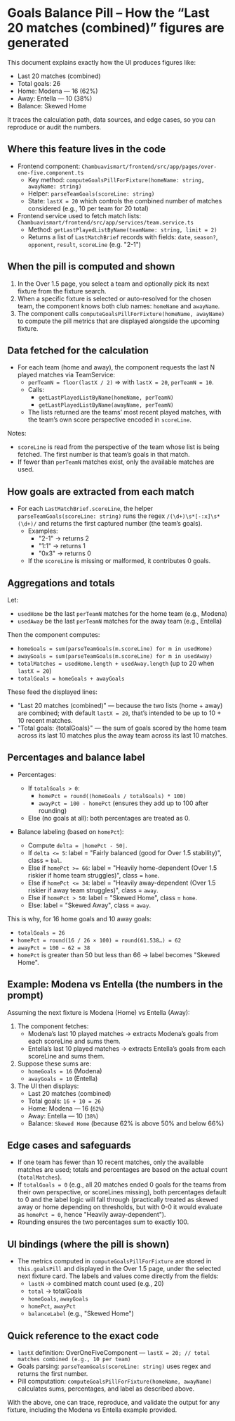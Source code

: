 # Goals Balance Pill – How the “Last 20 matches (combined)” figures are generated

This document explains exactly how the UI produces figures like:

- Last 20 matches (combined)
- Total goals: 26
- Home: Modena — 16 (62%)
- Away: Entella — 10 (38%)
- Balance: Skewed Home

It traces the calculation path, data sources, and edge cases, so you can reproduce or audit the numbers.

## Where this feature lives in the code
- Frontend component: `Chambuavismart/frontend/src/app/pages/over-one-five.component.ts`
  - Key method: `computeGoalsPillForFixture(homeName: string, awayName: string)`
  - Helper: `parseTeamGoals(scoreLine: string)`
  - State: `lastX = 20` which controls the combined number of matches considered (e.g., 10 per team for 20 total)
- Frontend service used to fetch match lists: `Chambuavismart/frontend/src/app/services/team.service.ts`
  - Method: `getLastPlayedListByName(teamName: string, limit = 2)`
  - Returns a list of `LastMatchBrief` records with fields: `date`, `season?`, `opponent`, `result`, `scoreLine` (e.g. "2-1")

## When the pill is computed and shown
1. In the Over 1.5 page, you select a team and optionally pick its next fixture from the fixture search.
2. When a specific fixture is selected or auto-resolved for the chosen team, the component knows both club names: `homeName` and `awayName`.
3. The component calls `computeGoalsPillForFixture(homeName, awayName)` to compute the pill metrics that are displayed alongside the upcoming fixture.

## Data fetched for the calculation
- For each team (home and away), the component requests the last N played matches via TeamService:
  - `perTeamN = floor(lastX / 2)` => with `lastX = 20`, `perTeamN = 10`.
  - Calls:
    - `getLastPlayedListByName(homeName, perTeamN)`
    - `getLastPlayedListByName(awayName, perTeamN)`
  - The lists returned are the teams’ most recent played matches, with the team’s own score perspective encoded in `scoreLine`.

Notes:
- `scoreLine` is read from the perspective of the team whose list is being fetched. The first number is that team’s goals in that match.
- If fewer than `perTeamN` matches exist, only the available matches are used.

## How goals are extracted from each match
- For each `LastMatchBrief.scoreLine`, the helper `parseTeamGoals(scoreLine: string)` runs the regex `/(\d+)\s*[-:x]\s*(\d+)/` and returns the first captured number (the team’s goals).
  - Examples:
    - "2-1" → returns 2
    - "1:1" → returns 1
    - "0x3" → returns 0
  - If the `scoreLine` is missing or malformed, it contributes 0 goals.

## Aggregations and totals
Let:
- `usedHome` be the last `perTeamN` matches for the home team (e.g., Modena)
- `usedAway` be the last `perTeamN` matches for the away team (e.g., Entella)

Then the component computes:
- `homeGoals = sum(parseTeamGoals(m.scoreLine) for m in usedHome)`
- `awayGoals = sum(parseTeamGoals(m.scoreLine) for m in usedAway)`
- `totalMatches = usedHome.length + usedAway.length` (up to 20 when `lastX = 20`)
- `totalGoals = homeGoals + awayGoals`

These feed the displayed lines:
- "Last 20 matches (combined)" — because the two lists (home + away) are combined; with default `lastX = 20`, that’s intended to be up to 10 + 10 recent matches.
- "Total goals: {totalGoals}" — the sum of goals scored by the home team across its last 10 matches plus the away team across its last 10 matches.

## Percentages and balance label
- Percentages:
  - If `totalGoals > 0`:
    - `homePct = round((homeGoals / totalGoals) * 100)`
    - `awayPct = 100 - homePct` (ensures they add up to 100 after rounding)
  - Else (no goals at all): both percentages are treated as 0.

- Balance labeling (based on `homePct`):
  - Compute `delta = |homePct - 50|`.
  - If `delta <= 5`: label = "Fairly balanced (good for Over 1.5 stability)", class = `bal`.
  - Else if `homePct >= 66`: label = "Heavily home-dependent (Over 1.5 riskier if home team struggles)", class = `home`.
  - Else if `homePct <= 34`: label = "Heavily away-dependent (Over 1.5 riskier if away team struggles)", class = `away`.
  - Else if `homePct > 50`: label = "Skewed Home", class = `home`.
  - Else: label = "Skewed Away", class = `away`.

This is why, for 16 home goals and 10 away goals:
- `totalGoals = 26`
- `homePct = round(16 / 26 × 100) = round(61.538…) = 62`
- `awayPct = 100 − 62 = 38`
- `homePct` is greater than 50 but less than 66 → label becomes "Skewed Home".

## Example: Modena vs Entella (the numbers in the prompt)
Assuming the next fixture is Modena (Home) vs Entella (Away):
1. The component fetches:
   - Modena’s last 10 played matches → extracts Modena’s goals from each scoreLine and sums them.
   - Entella’s last 10 played matches → extracts Entella’s goals from each scoreLine and sums them.
2. Suppose these sums are:
   - `homeGoals = 16` (Modena)
   - `awayGoals = 10` (Entella)
3. The UI then displays:
   - Last 20 matches (combined)
   - Total goals: `16 + 10 = 26`
   - Home: Modena — 16 (`62%`)
   - Away: Entella — 10 (`38%`)
   - Balance: `Skewed Home` (because 62% is above 50% and below 66%)

## Edge cases and safeguards
- If one team has fewer than 10 recent matches, only the available matches are used; totals and percentages are based on the actual count (`totalMatches`).
- If `totalGoals = 0` (e.g., all 20 matches ended 0 goals for the teams from their own perspective, or scoreLines missing), both percentages default to 0 and the label logic will fall through (practically treated as skewed away or home depending on thresholds, but with 0-0 it would evaluate as `homePct = 0`, hence "Heavily away-dependent").
- Rounding ensures the two percentages sum to exactly 100.

## UI bindings (where the pill is shown)
- The metrics computed in `computeGoalsPillForFixture` are stored in `this.goalsPill` and displayed in the Over 1.5 page, under the selected next fixture card. The labels and values come directly from the fields:
  - `lastN` → combined match count used (e.g., 20)
  - `total` → totalGoals
  - `homeGoals`, `awayGoals`
  - `homePct`, `awayPct`
  - `balanceLabel` (e.g., "Skewed Home")

## Quick reference to the exact code
- `lastX` definition: OverOneFiveComponent — `lastX = 20; // total matches combined (e.g., 10 per team)`
- Goals parsing: `parseTeamGoals(scoreLine: string)` uses regex and returns the first number.
- Pill computation: `computeGoalsPillForFixture(homeName, awayName)` calculates sums, percentages, and label as described above.

With the above, one can trace, reproduce, and validate the output for any fixture, including the Modena vs Entella example provided.